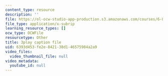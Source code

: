 ```yaml
---
content_type: resource
description: ''
file: https://ol-ocw-studio-app-production.s3.amazonaws.com/courses/6-832-underactuated-robotics-spring-2009/6393d453fe2e842138d146575984a2a9_Z8oMbOj9IWM.srt
file_type: application/x-subrip
learning_resource_types: []
ocw_type: OCWFile
resourcetype: Other
title: 3play caption file
uid: 6393d453-fe2e-8421-38d1-46575984a2a9
video_files:
  video_thumbnail_file: null
video_metadata:
  youtube_id: null
---
```

